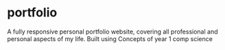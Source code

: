 # portfolio
A fully responsive personal portfolio website, covering all professional and personal aspects of my life. 
Built using Concepts of year 1 comp science

